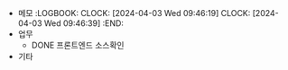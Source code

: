 - 메모
  :LOGBOOK:
  CLOCK: [2024-04-03 Wed 09:46:19]
  CLOCK: [2024-04-03 Wed 09:46:39]
  :END:
- 업무
	- DONE 프론트엔드 소스확인
- 기타